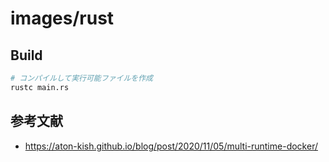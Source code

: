 # images/rust

## Build

```bash
# コンパイルして実行可能ファイルを作成
rustc main.rs 
```

## 参考文献

* https://aton-kish.github.io/blog/post/2020/11/05/multi-runtime-docker/
